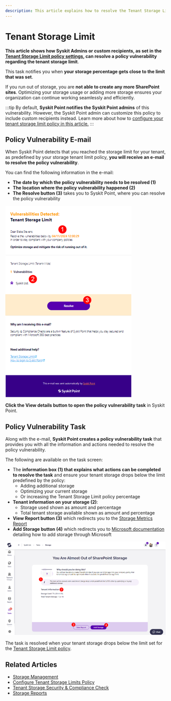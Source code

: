 ```yaml
---
description: This article explains how to resolve the Tenant Storage Limit policy vulnerability.
---
```


# Tenant Storage Limit

**This article shows how Syskit Admins or custom recipients, as set in the [Tenant Storage Limit policy settings](../../governance-and-automation/automated-workflows/tenant-storage-admin.md), can resolve a policy vulnerability regarding the tenant storage limit**.

This task notifies you when **your storage percentage gets close to the limit that was set**. 

If you run out of storage, you are **not able to create any more SharePoint sites**. Optimizing your storage usage or adding more storage ensures your organization can continue working seamlessly and efficiently. 

:::tip
By default, **Syskit Point notifies the Syskit Point admins** of this vulnerability. However, the Syskit Point admin can customize this policy to include custom recipients instead. Learn more about how to
[configure your tenant storage limit policy in this article.](../../governance-and-automation/automated-workflows/tenant-storage-admin.md)
:::


## Policy Vulnerability E-mail

When Syskit Point detects that you reached the storage limit for your tenant, as predefined by your storage tenant limit policy, **you will receive an e-mail to resolve the policy vulnerability**.

You can find the following information in the e-mail:
* **The date by which the policy vulnerability needs to be resolved (1)**
* **The location where the policy vulnerability happened (2)**
* **The Resolve button (3)** takes you to Syskit Point, where you can resolve the policy vulnerability

![Policy Vulnerability E-mail](../../../static/img/tenant-storage-limit-email.png)

**Click the View details button to open the policy vulnerability task** in Syskit Point.

## Policy Vulnerability Task

Along with the e-mail, **Syskit Point creates a policy vulnerability task** that provides you with all the information and actions needed to resolve the policy vulnerability. 

The following are available on the task screen:
* The **information box (1) that explains what actions can be completed to resolve the task** and ensure your tenant storage drops below the limit predefined by the policy:
  * Adding additional storage
  * Optimizing your current storage
  * Or increasing the Tenant Storage Limit policy percentage 
* **Tenant information on your storage (2)**:
  * Storage used shown as amount and percentage
  * Total tenant storage available shown as amount and percentage
* **View Report button (3)** which redirects you to the [Storage Metrics Report](../../storage-management/storage-reports.md#storage-metrics)
* **Add Storage button (4)** which redirects you to [Microsoft documentation](https://learn.microsoft.com/en-us/microsoft-365/commerce/add-storage-space?view=o365-worldwide) detailing how to add storage through Microsoft

![Policy Vulnerability Task](../../../static/img/resolve-governance-tasks-tenant-storage-limit.png)

The task is resolved when your tenant storage drops below the limit set for the [Tenant Storage Limit policy](../../governance-and-automation/automated-workflows/tenant-storage-admin.md). 

## Related Articles

* [Storage Management](../../storage-management/storage-management-overview.md)
* [Configure Tenant Storage Limits Policy](../../governance-and-automation/automated-workflows/tenant-storage-admin.md)
* [Tenant Storage Security & Compliance Check](../../governance-and-automation/security-compliance-checks/tenant-storage.md)
* [Storage Reports](../../storage-management/storage-reports.md)